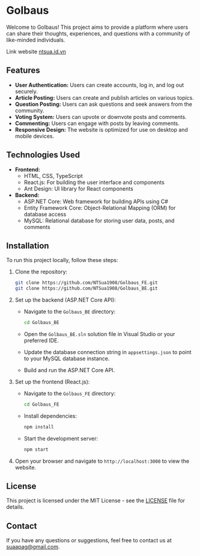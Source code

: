 # Golbaus
Welcome to Golbaus! This project aims to provide a platform where users can share their thoughts, experiences, and questions with a community of like-minded individuals.

Link website [ntsua.id.vn](http://ntsua.id.vn)

## Features
- **User Authentication:** Users can create accounts, log in, and log out securely.
- **Article Posting:** Users can create and publish articles on various topics.
- **Question Posting:** Users can ask questions and seek answers from the community.
- **Voting System:** Users can upvote or downvote posts and comments.
- **Commenting:** Users can engage with posts by leaving comments.
- **Responsive Design:** The website is optimized for use on desktop and mobile devices.
  
## Technologies Used
- **Frontend:**
  - HTML, CSS, TypeScript
  - React.js: For building the user interface and components
  - Ant Design: UI library for React components
- **Backend:**
  - ASP.NET Core: Web framework for building APIs using C#
  - Entity Framework Core: Object-Relational Mapping (ORM) for database access
  - MySQL: Relational database for storing user data, posts, and comments
    
## Installation
To run this project locally, follow these steps:

1. Clone the repository:

   ```bash
   git clone https://github.com/NTSua1908/Golbaus_FE.git
   git clone https://github.com/NTSua1908/Golbaus_BE.git
   ```
   
2. Set up the backend (ASP.NET Core API):
   
   - Navigate to the `Golbaus_BE` directory:
     
     ```bash
     cd Golbaus_BE
     ```
     
   - Open the `Golbaus_BE.sln` solution file in Visual Studio or your preferred IDE.
   - Update the database connection string in `appsettings.json` to point to your MySQL database instance.
   - Build and run the ASP.NET Core API.
     
3. Set up the frontend (React.js):
   - Navigate to the `Golbaus_FE` directory:
     
     ```bash
     cd Golbaus_FE
     ```
     
   - Install dependencies:
     
     ```bash
     npm install
     ```
     
   - Start the development server:
     
     ```bash
     npm start
     ```
4. Open your browser and navigate to `http://localhost:3000` to view the website.
   
## License
This project is licensed under the MIT License - see the [LICENSE](LICENSE) file for details.
## Contact
If you have any questions or suggestions, feel free to contact us at [suaapag@gmail.com](mailto:suaapag@gmail.com).
